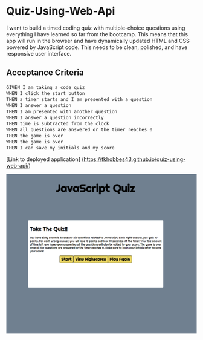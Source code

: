 # Quiz-Using-Web-Api

I want to build a timed coding quiz with multiple-choice questions using everything I have learned so far from the bootcamp.  This means that this app will run in the browser and have dynamically updated HTML and CSS powered by JavaScript code.  This needs to be clean, polished, and have responsive user interface.

## Acceptance Criteria

```
GIVEN I am taking a code quiz
WHEN I click the start button
THEN a timer starts and I am presented with a question
WHEN I answer a question
THEN I am presented with another question
WHEN I answer a question incorrectly
THEN time is subtracted from the clock
WHEN all questions are answered or the timer reaches 0
THEN the game is over
WHEN the game is over
THEN I can save my initials and my score
```

[Link to deployed application] (https://tkhobbes43.github.io/quiz-using-web-api/)

![screenshot of website](assets/images/Capture.PNG)